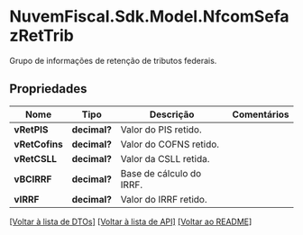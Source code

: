 # NuvemFiscal.Sdk.Model.NfcomSefazRetTrib
Grupo de informações de retenção de tributos federais.

## Propriedades

Nome | Tipo | Descrição | Comentários
------------ | ------------- | ------------- | -------------
**vRetPIS** | **decimal?** | Valor do PIS retido. | 
**vRetCofins** | **decimal?** | Valor do COFNS retido. | 
**vRetCSLL** | **decimal?** | Valor da CSLL retida. | 
**vBCIRRF** | **decimal?** | Base de cálculo do IRRF. | 
**vIRRF** | **decimal?** | Valor do IRRF retido. | 

[[Voltar à lista de DTOs]](../README.md#documentation-for-models) [[Voltar à lista de API]](../README.md#documentation-for-api-endpoints) [[Voltar ao README]](../README.md)

